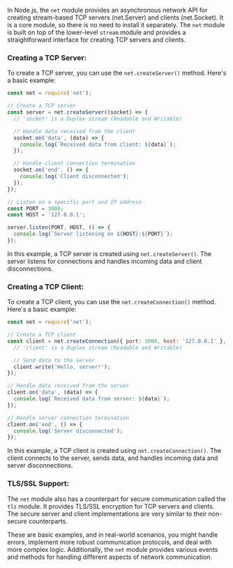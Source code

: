 In Node.js, the `net` module provides an asynchronous network API for creating stream-based TCP servers (net.Server) and clients (net.Socket). It is a core module, so there is no need to install it separately. The `net` module is built on top of the lower-level `stream` module and provides a straightforward interface for creating TCP servers and clients.

### Creating a TCP Server:

To create a TCP server, you can use the `net.createServer()` method. Here's a basic example:

```javascript
const net = require('net');

// Create a TCP server
const server = net.createServer((socket) => {
  // 'socket' is a Duplex stream (Readable and Writable)

  // Handle data received from the client
  socket.on('data', (data) => {
    console.log(`Received data from client: ${data}`);
  });

  // Handle client connection termination
  socket.on('end', () => {
    console.log('Client disconnected');
  });
});

// Listen on a specific port and IP address
const PORT = 3000;
const HOST = '127.0.0.1';

server.listen(PORT, HOST, () => {
  console.log(`Server listening on ${HOST}:${PORT}`);
});
```

In this example, a TCP server is created using `net.createServer()`. The server listens for connections and handles incoming data and client disconnections.

### Creating a TCP Client:

To create a TCP client, you can use the `net.createConnection()` method. Here's a basic example:

```javascript
const net = require('net');

// Create a TCP client
const client = net.createConnection({ port: 3000, host: '127.0.0.1' }, () => {
  // 'client' is a Duplex stream (Readable and Writable)

  // Send data to the server
  client.write('Hello, server!');
});

// Handle data received from the server
client.on('data', (data) => {
  console.log(`Received data from server: ${data}`);
});

// Handle server connection termination
client.on('end', () => {
  console.log('Server disconnected');
});
```

In this example, a TCP client is created using `net.createConnection()`. The client connects to the server, sends data, and handles incoming data and server disconnections.

### TLS/SSL Support:

The `net` module also has a counterpart for secure communication called the `tls` module. It provides TLS/SSL encryption for TCP servers and clients. The secure server and client implementations are very similar to their non-secure counterparts.

These are basic examples, and in real-world scenarios, you might handle errors, implement more robust communication protocols, and deal with more complex logic. Additionally, the `net` module provides various events and methods for handling different aspects of network communication.